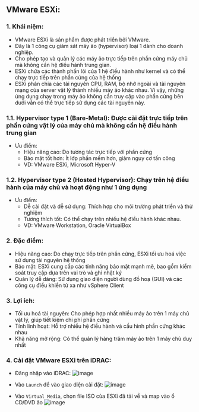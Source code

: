 ## VMware ESXi:
### 1. Khái niệm:
- VMware ESXi là sản phẩm được phát triển bởi VMware.
- Đây là 1 công cụ giám sát máy ảo (hypervisor) loại 1 dành cho doanh nghiệp.
- Cho phép tạo và quản lý các máy ảo trực tiếp trên phần cứng máy chủ mà không cần hệ điều hành trung gian.
- ESXi chứa các thành phần lõi của 1 hệ điều hành như kernel và có thể chạy trực tiếp trên phần cứng của hệ thống
- ESXi phân chia các tài nguyên CPU, RAM, bộ nhớ ngoài và tài nguyên mạng của server vật lý thành nhiều máy ảo khác nhau. Vì vậy, những ứng dụng chạy trong máy ảo không cần truy cập vào phần cứng bên dưới vẫn có thể trực tiếp sử dụng các tài nguyên này.
### 1.1. Hypervisor type 1 (Bare-Metal): Được cài đặt trực tiếp trên phần cứng vật lý của máy chủ mà không cần hệ điều hành trung gian
- Ưu điểm:
  - Hiệu năng cao: Do tương tác trực tiếp với phần cứng
  - Bảo mật tốt hơn: Ít lớp phần mềm hơn, giảm nguy cơ tấn công
  - VD: VMware ESXi, Microsoft Hyper-V
### 1.2. Hypervisor type 2 (Hosted Hypervisor): Chạy trên hệ điều hành của máy chủ và hoạt động như 1 ứng dụng
- Ưu điểm:
  - Dễ cài đặt và dễ sử dụng: Thích hợp cho môi trường phát triển và thử nghiệm
  - Tương thích tốt: Có thể chạy trên nhiều hệ điều hành khác nhau.
  - VD: VMware Workstation, Oracle VirtualBox

### 2. Đặc điểm:
- Hiệu năng cao: Do chạy trực tiếp trên phần cứng, ESXi tối ưu hoá việc sử dụng tài nguyên hệ thống
- Bảo mật: ESXi cung cấp các tính năng bảo mật mạnh mẽ, bao gồm kiểm soát truy cập dựa trên vai trò và ghi nhật ký
- Quản lý dễ dàng: Sử dụng giao diện người dùng đồ hoạ (GUI) và các công cụ điều khiển từ xa như vSphere Client

### 3. Lợi ích:
- Tối ưu hoá tài nguyên: Cho phép hợp nhất nhiều máy ảo trên 1 máy chủ vật lý, giúp tiết kiệm chi phí phần cứng
- Tính linh hoạt: Hỗ trợ nhiều hệ điều hành và cấu hình phần cứng khác nhau
- Khả năng mở rộng: Có thể quản lý hàng trăm máy ảo trên 1 máy chủ duy nhất

### 4. Cài đặt VMware ESXi trên iDRAC:
- Đăng nhập vào iDRAC:
![image](https://github.com/user-attachments/assets/184b4cab-4a7a-44bb-b719-fd902ce001f1)

- Vào `Launch` để vào giao diện cài đặt:
![image](https://github.com/user-attachments/assets/9ca2d237-dc45-46c1-b874-1268d88637d1)

- Vào `Virtual Media`, chọn file ISO của ESXi đã tải về và map vào ổ CD/DVD ảo
![image](https://github.com/user-attachments/assets/b1d91a80-128a-4b16-8f07-5afc483a05b6)



